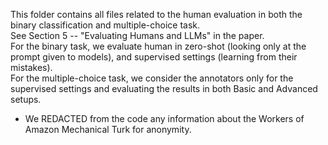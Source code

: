 This folder contains all files related to the human evaluation in both the binary classification and multiple-choice task. <br>
See Section 5 -- "Evaluating Humans and LLMs" in the paper. <br>
For the binary task, we evaluate human in zero-shot (looking only at the prompt given to models), and supervised settings (learning from their mistakes). <br>
For the multiple-choice task, we consider the annotators only for the supervised settings and evaluating the results in both Basic and Advanced setups. <br>
* We REDACTED from the code any information about the Workers of Amazon Mechanical Turk for anonymity. <br>
